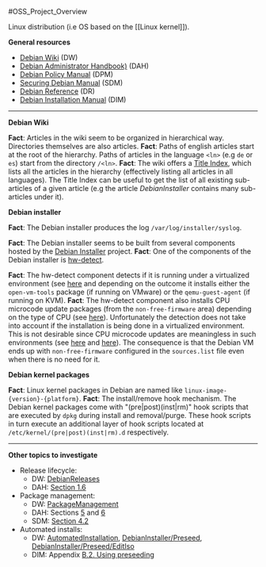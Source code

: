 #OSS_Project_Overview

Linux distribution (i.e OS based on the [[Linux kernel]]).

**General resources**

- [Debian Wiki](https://wiki.debian.org/) (DW)
- [Debian Administrator Handbook)](https://www.debian.org/doc/manuals/debian-handbook/index.en.html) (DAH)
- [Debian Policy Manual](https://www.debian.org/doc/debian-policy/) (DPM)
- [Securing Debian Manual](https://www.debian.org/doc/manuals/securing-debian-manual/index.en.html) (SDM)
- [Debian Reference](https://www.debian.org/doc/manuals/debian-reference/) (DR)
- [Debian Installation Manual](https://www.debian.org/releases/stable/installmanual.en.html) (DIM)

---

**Debian Wiki**

**Fact**: Articles in the wiki seem to be organized in hierarchical way. Directories themselves are also articles.
**Fact**: Paths of english articles start at the root of the hierarchy. Paths of articles in the language `<ln>` (e.g `de` or `es`) start from the directory `/<ln>`.
**Fact**: The wiki offers a [Title Index](https://wiki.debian.org/TitleIndex), which lists all the articles in the hierarchy (effectively listing all articles in all languages). The Title Index can be useful to get the list of all existing sub-articles of a given article (e.g the article _DebianInstaller_ contains many sub-articles under it).

**Debian installer**

**Fact**: The Debian installer produces the log `/var/log/installer/syslog`.

**Fact**: The Debian installer seems to be built from several components hosted by the [Debian Installer](https://salsa.debian.org/installer-team) project.
**Fact**: One of the components of the Debian installer is [hw-detect](https://salsa.debian.org/installer-team/hw-detect).

**Fact**: The hw-detect component detects if it is running under a virtualized environment (see [here](https://salsa.debian.org/installer-team/hw-detect/-/blob/master/hw-detect.finish-install.d/08hw-detect) and depending on the outcome it installs either the `open-vm-tools` package (if running on VMware) or the `qemu-guest-agent` (if running on KVM).
**Fact**: The hw-detect component also installs CPU microcode update packages (from the `non-free-firmware` area) depending on the type of CPU (see [here](https://salsa.debian.org/installer-team/hw-detect/-/blob/master/hw-detect.post-base-installer.d/50install-firmware)). Unfortunately the detection does not take into account if the installation is being done in a virtualized environment. This is not desirable since CPU microcode updates are meaningless in such environments (see [here](https://serverfault.com/questions/895294/are-cpu-microcode-updates-always-ignored-by-hypervisors) and [here](https://unix.stackexchange.com/questions/572754/do-i-need-cpu-or-any-microcode-in-a-qemu-kvm-virtual-machine)). The consequence is that the Debian VM ends up with `non-free-firmware` configured in the `sources.list` file even when there is no need for it.

**Debian kernel packages**

**Fact**: Linux kernel packages in Debian are named like `linux-image-{version}-{platform}`.
**Fact**: The install/remove hook mechanism.
The Debian kernel packages come with "(pre|post)(inst|rm)" hook scripts that are executed by `dpkg` during install and removal/purge. These hook scripts in turn execute an additional layer of hook scripts located at `/etc/kernel/(pre|post)(inst|rm).d` respectively.

---

**Other topics to investigate**

- Release lifecycle:
	- DW: [DebianReleases](https://wiki.debian.org/DebianReleases)
	- DAH: [Section 1.6](https://www.debian.org/doc/manuals/debian-handbook/sect.release-lifecycle.en.html)
- Package management:
	- DW: [PackageManagement](https://wiki.debian.org/PackageManagement)
	- DAH: Sections [5](https://www.debian.org/doc/manuals/debian-handbook/packaging-system.en.html) and [6](https://www.debian.org/doc/manuals/debian-handbook/apt.en.html)
	- SDM: [Section 4.2](https://www.debian.org/doc/manuals/securing-debian-manual/security-update.en.html)
- Automated installs:
	- DW: [AutomatedInstallation](https://wiki.debian.org/AutomatedInstallation), [DebianInstaller/Preseed](https://wiki.debian.org/DebianInstaller/Preseed), [DebianInstaller/Preseed/EditIso](https://wiki.debian.org/DebianInstaller/Preseed/EditIso)
	- DIM: Appendix [B.2. Using preseeding](https://www.debian.org/releases/stable/amd64/apbs02.en.html)